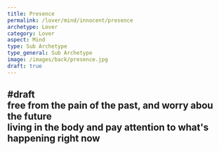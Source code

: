 ```yaml
---
title: Presence
permalink: /lover/mind/innocent/presence
archetype: Lover
category: Lover
aspect: Mind
type: Sub Archetype
type_general: Sub Archetype
image: /images/back/presence.jpg
draft: true
---
```

#draft   
free from the pain of the past, and worry abou the future  
living in the body and pay attention to what's happening right now
---
